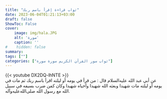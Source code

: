 ```yaml
---
title: "ثواب قراءة إقرأ باسم ربك"
date: 2023-06-04T01:21:13+03:00
draft: false
ShowToc: False
cover:
    image: img/hala.JPG
    alt: 'صورة'
    caption: ''
#    hidden: false
summary: 
tags: [""]
categories: ["ثواب سور القرآن الكريم سورة سورة"]
---
```

{{< youtube DX2DQ-lhNTE >}} 
<br>
عن أبي عبد الله عليه‌السلام قال : من قرأ في يومه أو ليلته اقرأ باسم ربك ثم
مات في يومه أو ليلته مات شهيدا وبعثه الله شهيدا وأحياه شهيدا وكان كمن
ضرب بسيفه في سبيل الله مع رسول الله صلى‌الله‌عليه‌وآله.

